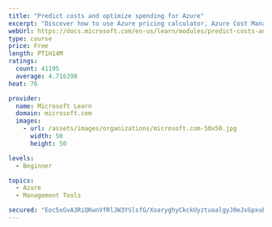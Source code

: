 ```yaml
---
title: "Predict costs and optimize spending for Azure"
excerpt: "Discover how to use Azure pricing calculator, Azure Cost Management, and Azure Advisor to predict and manage cloud expenses."
webUrl: https://docs.microsoft.com/en-us/learn/modules/predict-costs-and-optimize-spending/
type: course
price: Free
length: PT1H14M
ratings:
  count: 41195
  average: 4.716398
heat: 76

provider:
  name: Microsoft Learn
  domain: microsoft.com
  images:
    - url: /assets/images/organizations/microsoft.com-50x50.jpg
      width: 50
      height: 50

levels:
  - Beginner

topics:
  - Azure
  - Management Tools

secured: "Eoc5xGvA3RiQKwnVfRlJW3YSlsfG/XoaryghyCkckUyztuoalgyJ0eJxGpxuEgAWsfwPxK02WBFNvciebJuBCbC8f8Nkt2ZQhPFSs8yZ4Om3cWoki2rq9BGM0Z/Iyu4N6WIQ2l/R085616CMdZ1inncJC2Wwrsc6ycFho/DWm/1/8Z3WgilnnvmHssP1R91CO3LPaX6xDrVp5h6wvzlO42BGJU6Ey358fyfZoM5lfMEHef0Nzf/gZJRwFd7xayfoACAqONAvmFqmVFbLimKCm32pWWhiCnNp3sTBTQ04pdQceRyr/yseM2E1aAwLk9BWwxFRfQzVYWhpG15UszNTCKblcGCBbszKp82rQoZHpDxiiJQEq1QK+oibiu1+84FEegnQoJZhpkAR/yAAfUhBm/gu4QOOpOFGDcPIJ03dPfqRtEYfXQdiUrU5fI9CNMXU;Psb2erAcLHNrAzN2HKnoBw=="
---
```


